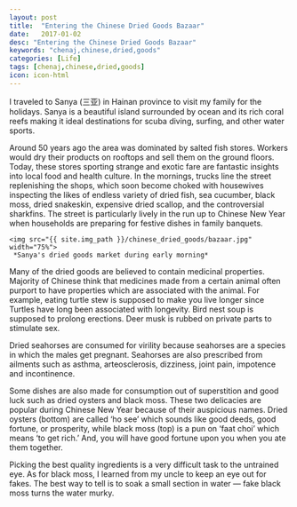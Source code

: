 ```yaml
---
layout: post
title:  "Entering the Chinese Dried Goods Bazaar"
date:   2017-01-02
desc: "Entering the Chinese Dried Goods Bazaar"
keywords: "chenaj,chinese,dried,goods"
categories: [Life]
tags: [chenaj,chinese,dried,goods]
icon: icon-html
---
```


I traveled to Sanya (三亚) in Hainan province to visit my family for the holidays. Sanya is a beautiful island surrounded by ocean and its rich coral reefs making it ideal destinations for scuba diving, surfing, and other water sports.

Around 50 years ago the area was dominated by salted fish stores. Workers would dry their products on rooftops and sell them on the ground floors. Today, these stores sporting strange and exotic fare are fantastic insights into local food and health culture. In the mornings, trucks line the street replenishing the shops, which soon become choked with housewives inspecting the likes of endless variety of dried fish, sea cucumber, black moss, dried snakeskin, expensive dried scallop, and the controversial sharkfins. The street is particularly lively in the run up to Chinese New Year when households are preparing for festive dishes in family banquets.

<!-- ![edit]({{ site.img_path }}/3steps/edit.gif) -->
	<img src="{{ site.img_path }}/chinese_dried_goods/bazaar.jpg" width="75%">
	 *Sanya's dried goods market during early morning* 

Many of the dried goods are believed to contain medicinal properties. Majority of Chinese think that medicines made from a certain animal often purport to have properties which are associated with the animal. For example, eating turtle stew is supposed to make you live longer since Turtles have long been associated with longevity. Bird nest soup is supposed to prolong erections. Deer musk is rubbed on private parts to stimulate sex.

Dried seahorses are consumed for virility because seahorses are a species in which the males get pregnant. Seahorses are also prescribed from ailments such as asthma, arteosclerosis, dizziness, joint pain, impotence and incontinence.

Some dishes are also made for consumption out of superstition and good luck such as dried oysters and black moss. These two delicacies are popular during Chinese New Year because of their auspicious names. Dried oysters (bottom) are called ‘ho see’ which sounds like good deeds, good fortune, or prosperity, while black moss (top) is a pun on ‘faat choi’ which means ‘to get rich.’ And, you will have good fortune upon you when you ate them together.

Picking the best quality ingredients is a very difficult task to the untrained eye. As for black moss, I learned from my uncle to keep an eye out for fakes. The best way to tell is to soak a small section in water — fake black moss turns the water murky.